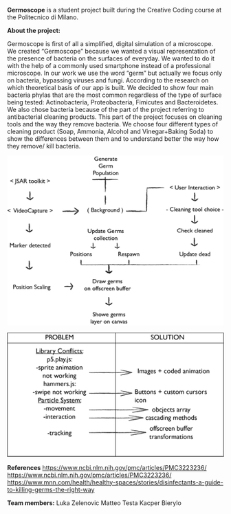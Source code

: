 **Germoscope** is a student project built during the Creative Coding course at the Politecnico di Milano. 

**About the project:**

Germoscope is first of all a simplified, digital simulation of a microscope. We created “Germoscope” because we wanted a visual representation of the presence of bacteria on the surfaces of everyday. We wanted to do it with the help of a commonly used smartphone instead of a professional microscope. In our work we use the word “germ” but actually we focus only on bacteria, bypassing viruses and fungi. According to the research on which theoretical basis of our app is built. We decided to show four main bacteria phylas that are the most common regardless of the type of surface being tested: Actinobacteria, Proteobacteria, Fimicutes and Bacteroidetes. We also chose bacteria because of the part of the project referring to antibacterial cleaning products. This part of the project focuses on cleaning tools and the way they remove bacteria. We choose four different types of cleaning product (Soap, Ammonia, Alcohol and Vinegar+Baking Soda) to show the differences between them and to understand better the way how they remove/ kill bacteria. 



![Graf2](/assets/graf2.png)









![Graf1 ](/assets/graf1.png)

**References**
https://www.ncbi.nlm.nih.gov/pmc/articles/PMC3223236/
https://www.ncbi.nlm.nih.gov/pmc/articles/PMC3223236/
https://www.mnn.com/health/healthy-spaces/stories/disinfectants-a-guide-to-killing-germs-the-right-way

**Team members:**
Luka Zelenovic
Matteo Testa
Kacper Bierylo
